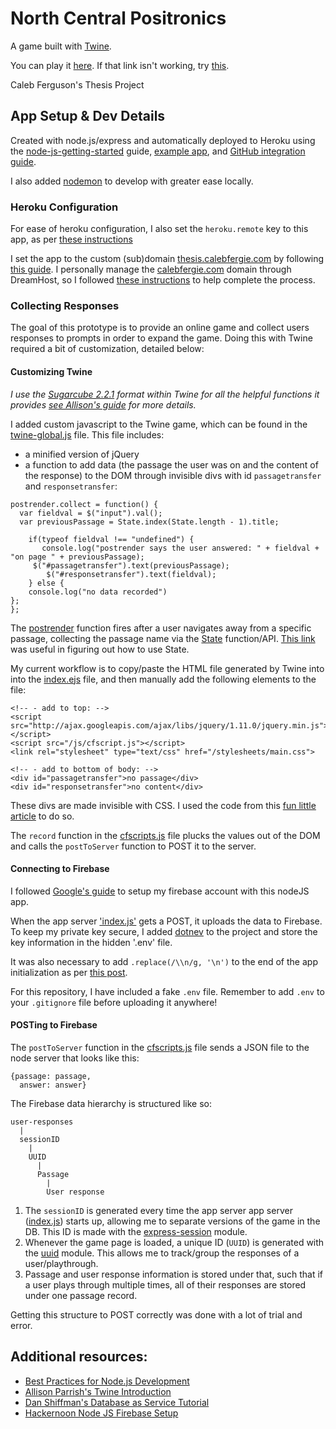 # North Central Positronics

A game built with [Twine](https://twinery.org/).

You can play it [here](http://thesis.calebfergie.com/). If that link isn't working, try [this](https://north-central-positronics.herokuapp.com/).

Caleb Ferguson's Thesis Project

## App Setup & Dev Details
Created with node.js/express and automatically deployed to Heroku using the [node-js-getting-started](https://devcenter.heroku.com/articles/getting-started-with-nodejs) guide, [example app](https://github.com/heroku/node-js-getting-started), and [GitHub integration guide](https://devcenter.heroku.com/articles/github-integration).

I also added [nodemon](https://nodemon.io/) to develop with greater ease locally.

### Heroku Configuration

For ease of heroku configuration, I also set the `heroku.remote` key to this app, as per [these instructions](https://stackoverflow.com/questions/17497947/is-there-a-way-to-set-a-default-app-for-heroku-toolbet)

I set the app to the custom (sub)domain [thesis.calebfergie.com](thesis.calebfergie.com) by following [this guide](https://devcenter.heroku.com/articles/custom-domains). I personally manage the [calebfergie.com](https://www.calebfergie.com/) domain through DreamHost, so I followed [these instructions](https://help.dreamhost.com/hc/en-us/articles/115000760591-Setting-your-domain-to-DNS-Only-) to help complete the process.

### Collecting Responses

The goal of this prototype is to provide an online game and collect users responses to prompts in order to expand the game. Doing this with Twine required a bit of customization, detailed below:

#### Customizing Twine

_I use the [Sugarcube 2.2.1](https://www.motoslave.net/sugarcube/2/) format within Twine for all the helpful functions it provides [see Allison's guide](http://catn.decontextualize.com/twine/) for more details._

I added custom javascript to the Twine game, which can be found in the [twine-global.js](/public/js/twine-global.js) file. This file includes:
- a minified version of jQuery
- a function to add data (the passage the user was on and the content of the response) to the DOM through invisible divs with id `passagetransfer` and `responsetransfer`:

```
postrender.collect = function() {
  var fieldval = $("input").val();
  var previousPassage = State.index(State.length - 1).title;

	if(typeof fieldval !== "undefined") {
	   console.log("postrender says the user answered: " + fieldval + "on page " + previousPassage);
     $("#passagetransfer").text(previousPassage);
	    $("#responsetransfer").text(fieldval);
	} else {
	console.log("no data recorded")
};
};
```
The [postrender](https://twinery.org/wiki/script#prerender_and_postrender) function fires after a user navigates away from a specific passage, collecting the passage name via the [State](https://www.motoslave.net/sugarcube/2/docs/#state-api) function/API. [This link](https://twinery.org/questions/125/how-do-you-access-the-history-in-sugarcube) was useful in figuring out how to use State.

My current workflow is to copy/paste the HTML file generated by Twine into into the [index.ejs](views/pages/index.ejs) file, and then manually add the following elements to the file:

```
<!-- - add to top: -->
<script src="http://ajax.googleapis.com/ajax/libs/jquery/1.11.0/jquery.min.js"></script>
<script src="/js/cfscript.js"></script>
<link rel="stylesheet" type="text/css" href="/stylesheets/main.css">

<!-- - add to bottom of body: -->
<div id="passagetransfer">no passage</div>
<div id="responsetransfer">no content</div>
```
These divs are made invisible with CSS. I used the code from this [fun little article](https://medium.freecodecamp.org/how-to-disappear-completely-2f23ddb14835) to do so.

The `record` function in the [cfscripts.js](public/js/cfscripts.js) file plucks the values out of the DOM and calls the `postToServer` function to POST it to the server.

#### Connecting to Firebase

I followed [Google's guide](https://firebase.google.com/docs/database/admin/save-data) to setup my firebase account with this nodeJS app.

When the app server ['index.js'](index.js) gets a POST, it uploads the data to Firebase. To keep my private key secure, I added [dotnev](https://www.npmjs.com/package/dotenv) to the project and store the key information in the hidden '.env' file.

It was also necessary to add `.replace(/\\n/g, '\n')` to the end of the app initialization as per [this post](https://stackoverflow.com/questions/50299329/node-js-firebase-service-account-private-key-wont-parse).

For this repository, I have included a fake `.env` file. Remember to add `.env` to your `.gitignore` file before uploading it anywhere!

#### POSTing to Firebase

The `postToServer` function in the [cfscripts.js](public/js/cfscripts.js) file sends a JSON file to the node server that looks like this:

```
{passage: passage,
  answer: answer}
```

The Firebase data hierarchy is structured like so:

```
user-responses
  |
  sessionID
    |
    UUID
      |
      Passage
        |
        User response
```

1. The `sessionID` is generated every time the app server app server ([index.js](index.js)) starts up, allowing me to separate versions of the game in the DB. This ID is made with the [express-session](https://github.com/expressjs/session) module.
2. Whenever the game page is loaded, a unique ID (`UUID`) is generated with the [uuid](https://github.com/broofa/node-uuid) module. This allows me to track/group the responses of a user/playthrough.
3. Passage and user response information is stored under that, such that if a user plays through multiple times, all of their responses are stored under one passage record.

Getting this structure to POST correctly was done with a lot of trial and error.

## Additional resources:
- [Best Practices for Node.js Development](https://devcenter.heroku.com/articles/node-best-practices)
- [Allison Parrish's Twine Introduction](http://catn.decontextualize.com/twine/)
- [Dan Shiffman's Database as Service Tutorial](https://shiffman.net/a2z/firebase/)
- [Hackernoon Node JS Firebase Setup](https://hackernoon.com/nodejs-setup-firebase-in-4-step-tutorial-example-easy-beginner-service-account-key-json-node-server-d61e803d6cc8)
